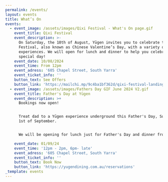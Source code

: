 ```yaml
---
permalink: /events/
layout: events
title: What’s On
events:
  - event_image: /assets/images/Qixi Festival - What's On page.gif
    event_title: Qixi Festival
    event_description: >-
      On Saturday, the 10th of August, Yūgen invites you to celebrate the Qixi
      Festival, also known as Chinese Valentine’s Day, with a variety of unique
      experiences. We will open for lunch and dinner to help you celebrate this
      special day!
    event_date: 10/08/2024
    event_time: From 12pm
    event_adress: '605 Chapel Street, South Yarra'
    event_ticket_info: ''
    button_text: See Offers
    button_link: 'https://mailchi.mp/9c4ba1bf362d/qixi-festival-landing-page'
  - event_image: /assets/images/Fathers Day GIF June 2024 V2.gif
    event_title: Father's Day at Yūgen
    event_description: >+
      Bookings now open!


      Treat dad to a Yūgen experience underground this Father's Day, Sunday the
      1st of September.


      We will be opening for lunch just for Father's Day and dinner from 6pm.

    event_date: 01/09/24
    event_time: '12pm - 2pm, 6pm- late'
    event_adress: '605 Chapel Street, South Yarra'
    event_ticket_info: ''
    button_text: Book Now
    button_link: 'https://yugendining.com.au/reservations'
_template: events
---
```


